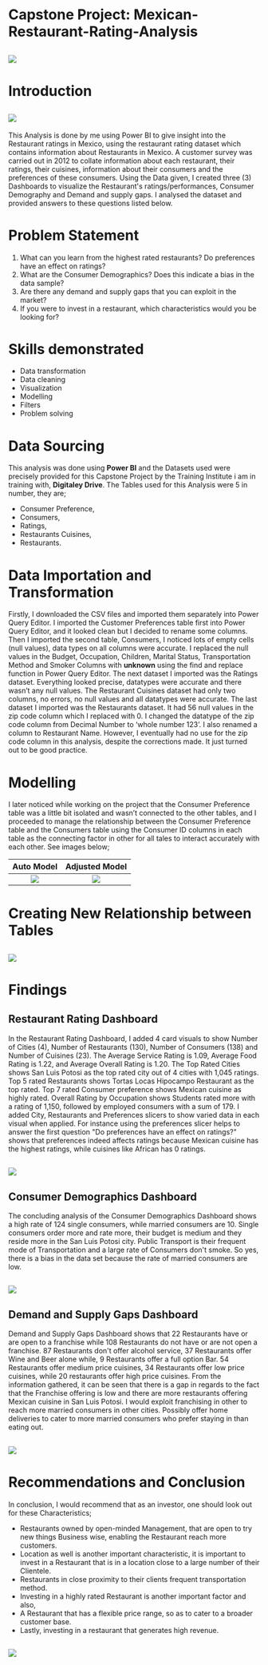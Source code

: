 # Capstone Project: Mexican-Restaurant-Rating-Analysis

![](restaurant_image.jpg)
---

# Introduction
![](welcome_note_2.jpg)
---
This Analysis is done by me using Power BI to give insight into the Restaurant ratings in Mexico, using the restaurant rating dataset which contains information about Restaurants in Mexico. A customer survey was carried out in 2012 to collate information about each restaurant, their ratings, their cuisines, information about their consumers and the preferences of these consumers. 
Using the Data given, I created three (3) Dashboards to visualize the Restaurant's ratings/performances, Consumer Demography and Demand and supply gaps. I analysed the dataset and provided answers to these questions listed below.

# Problem Statement
1. What can you learn from the highest rated restaurants? Do preferences have an effect on ratings?
2. What are the Consumer Demographics? Does this indicate a bias in the data sample?
3. Are there any demand and supply gaps that you can exploit in the market?
4. If you were to invest in a restaurant, which characteristics would you be looking for?

# Skills demonstrated
- Data transformation
- Data cleaning
- Visualization
- Modelling
- Filters
- Problem solving

# Data Sourcing
This analysis was done using **Power BI** and the Datasets used were precisely provided for this Capstone Project by the Training Institute i am in training with, **Digitaley Drive**. The Tables used for this Analysis were 5 in number, they are; 
- Consumer Preference,
- Consumers,
- Ratings,
- Restaurants Cuisines,
- Restaurants. 

# Data Importation and Transformation
Firstly, I downloaded the CSV files and imported them separately into Power Query Editor. I imported the Customer Preferences table first into Power Query Editor, and it looked clean but I decided to rename some columns. 
Then I imported the second table, Consumers, I noticed lots of empty cells (null values), data types on all columns were accurate. I replaced the null values in the Budget, Occupation, Children, Marital Status, Transportation Method and Smoker Columns with **unknown** using the find and replace function in Power Query Editor. 
The next dataset I imported was the Ratings dataset. Everything looked precise, datatypes were accurate and there wasn’t any null values. 
The Restaurant Cuisines dataset had only two columns, no errors, no null values and all datatypes were accurate.
The last dataset I imported was the Restaurants dataset. It had 56 null values in the zip code column which I replaced with 0. I changed the datatype of the zip code column from Decimal Number to ‘whole number 123’. I also renamed a column to Restaurant Name. However, I eventually had no use for the zip code column in this analysis, despite the corrections made. It just turned out to be good practice.

# Modelling
I later noticed while working on the project that the Consumer Preference table was a little bit isolated and wasn’t connected to the other tables, and I proceeded to manage the relationship between the Consumer Preference table and the Consumers table using the Consumer ID columns in each table as the connecting factor in other for all tales to interact accurately with each other. See images below;

Auto Model                   |       Adjusted Model
:---------------------------:|:-----------------------------------------:
![](no_relationship.png)     |     ![](correct_relationship.png)

# Creating New Relationship between Tables

![](Consumer_ID_relationship.png)
---

# Findings

## Restaurant Rating Dashboard
In the Restaurant Rating Dashboard, I added 4 card visuals to show Number of Cities (4), Number of Restaurants (130), Number of Consumers (138) and Number of Cuisines (23).
The Average Service Rating is 1.09, Average Food Rating is 1.22, and Average Overall Rating is 1.20. The Top Rated Cities shows San Luis Potosi as the top rated city out of 4 cities with 1,045 ratings. Top 5 rated Restaurants shows Tortas Locas Hipocampo Restaurant as the top rated. Top 7 rated Consumer preference shows Mexican cuisine as highly rated. Overall Rating by Occupation shows Students rated more with a rating of 1,150, followed by employed consumers with a sum of 179. 
I added City, Restaurants and Preferences slicers to show varied data in each visual when applied. For instance using the preferences slicer helps to answer the first question "Do preferences have an effect on ratings?" shows that preferences indeed affects ratings because Mexican cuisine has the highest ratings, while cuisines like African has 0 ratings.

![](Restaurant_rating_dashboard.png)
---

## Consumer Demographics Dashboard
The concluding analysis of the Consumer Demographics Dashboard shows a high rate of 124 single consumers, while married consumers are 10. Single consumers order more and rate more, their budget is medium and they reside more in the San Luis Potosi city. Public Transport is their frequent mode of Transportation and a large rate of Consumers don't smoke. So yes, there is a bias in the data set because the rate of married consumers are low.

![](Consumer_demograhy_dashboard.png)
---

## Demand and Supply Gaps Dashboard
Demand and Supply Gaps Dashboard shows that 22 Restaurants have or are open to a franchise while 108 Restaurants do not have or are not open a franchise. 
87 Restaurants don't offer alcohol service, 37 Restaurants offer Wine and Beer alone while, 9 Restaurants offer a full option Bar. 54 Restaurants offer medium price cuisines, 34 Restaurants offer low price cuisines, while 20 restaurants offer high price cuisines. From the information gathered, it can be seen that there is a gap in regards to the fact that the Franchise offering is low and there are more restaurants offering Mexican cuisine in San Luis Potosi. I would exploit franchising in other to reach more married consumers in other cities. Possibly offer home deliveries to cater to more married consumers who prefer staying in than eating out. 

![](Demand_supply_gaps.png)
---

# Recommendations and Conclusion
In conclusion, I would recommend that as an investor, one should look out for these Characteristics; 
- Restaurants owned by open-minded Management, that are open to try new things Business wise, enabling the Restaurant reach more customers. 
- Location as well is another important characteristic, it is important to invest in a Restaurant that is in a location close to a large number of their Clientele. 
- Restaurants in close proximity to their clients frequent transportation method.
- Investing in a highly rated Restaurant is another important factor and also,
- A Restaurant that has a flexible price range, so as to cater to a broader customer base.
- Lastly, investing in a restaurant that generates high revenue. 

![](thank_you_note_2.jpg)
---

